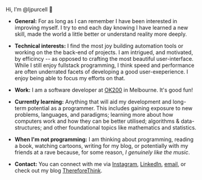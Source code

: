 Hi, I’m @ljpurcell 👋

- __General:__ For as long as I can remember I have been interested in improving myself. I try to end each day knowing I have learned a new skill, made the world a little better or understand reality more deeply.

- __Technical interests:__ I find the most joy building automation tools or working on the the back-end of projects. I am intrigued, and motivated, by efficincy -- as opposed to crafting the most beautiful user-interface. While I still enjoy fullstack programming, I think speed and performance are often underrated facets of developing a good user-exeperience. I enjoy being able to focus my efforts on that.

- __Work:__ I am a software developer at [OK200](https://ok200.net/) in Melbourne. It's good fun!

- __Currently learning:__ Anything that will aid my development and long-term potential as a programmer. This includes gaining exposure to new problems, languages, and paradigms; learning more about how computers work and how they can be better utilised; algorithms & data-structures; and other foundational topics like mathematics and statistics.

- __When I'm not programming:__ I am thinking about programming, reading a book, watching cartoons, writing for my blog, or potentially with my friends at a rave because, for some reason, _I genuinely like the music_.

- __Contact:__ You can connect with me via [Instagram](https://www.instagram.com/l.j.purcell/), [LinkedIn](https://www.linkedin.com/in/lyndon-purcell/), 
[email](mailto:ljpurcell.dev@gmail.com), or check out my blog [ThereforeThink](https://thereforethink.blog/).

